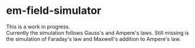 # em-field-simulator

This is a work in progress.\
Currently the simulation follows Gauss's and Ampere's laws. Still missing is the simulation of Faraday's law and Maxwell's addition to Ampere's law.

